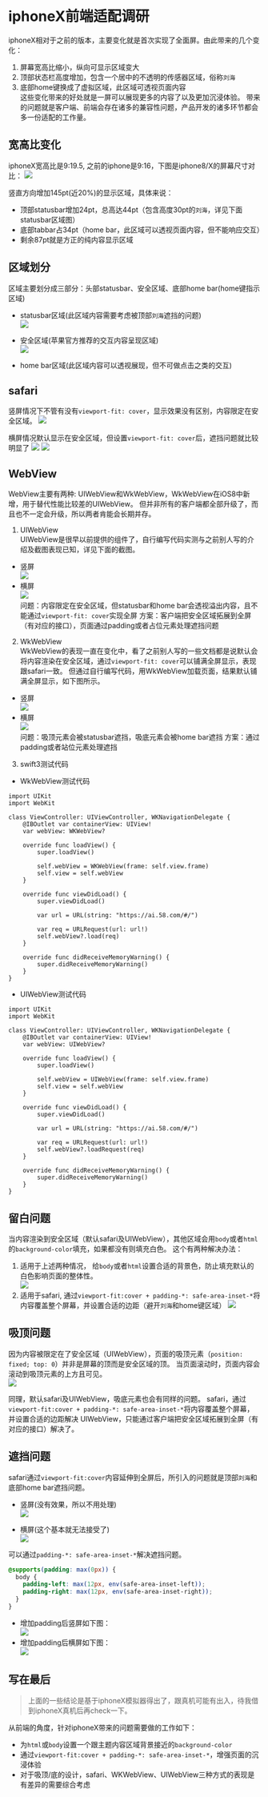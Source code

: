 # iphoneX前端适配调研
iphoneX相对于之前的版本，主要变化就是首次实现了全面屏。由此带来的几个变化：
1. 屏幕宽高比缩小，纵向可显示区域变大
2. 顶部状态栏高度增加，包含一个居中的不透明的传感器区域，俗称`刘海`
2. 底部home键换成了虚拟区域，此区域可透视页面内容  
这些变化带来的好处就是一屏可以展现更多的内容了以及更加沉浸体验。
带来的问题就是客户端、前端会存在诸多的兼容性问题，产品开发的诸多环节都会多一份适配的工作量。

## 宽高比变化
iphoneX宽高比是9:19.5, 之前的iphone是9:16，下图是iphone8/X的屏幕尺寸对比：
![](https://fulme.github.io/preview/doc/images/ihpne8-iphonex.png)

竖直方向增加145pt(近20%)的显示区域，具体来说：
- 顶部statusbar增加24pt，总高达44pt（包含高度30pt的`刘海`，详见下面statusbar区域图）
- 底部tabbar占34pt（home bar，此区域可以透视页面内容，但不能响应交互）
- 剩余87pt就是方正的纯内容显示区域

## 区域划分
区域主要划分成三部分：头部statusbar、安全区域、底部home bar(home键指示区域)

- statusbar区域(此区域内容需要考虑被顶部`刘海`遮挡的问题)  
![](https://fulme.github.io/preview/doc/images/sensor.jpeg)

- 安全区域(苹果官方推荐的交互内容呈现区域)  
![](https://fulme.github.io/preview/doc/images/safe-area.png)

- home bar区域(此区域内容可以透视展现，但不可做点击之类的交互)  

## safari
竖屏情况下不管有没有`viewport-fit: cover`，显示效果没有区别，内容限定在安全区域。
![](https://fulme.github.io/preview/doc/images/safari-portrain-default.png)

横屏情况默认显示在安全区域，但设置`viewport-fit: cover`后，遮挡问题就比较明显了
![](https://fulme.github.io/preview/doc/images/safari-landscape-default.png)
![](https://fulme.github.io/preview/doc/images/safari-landscape-fullscreen.png)

## WebView
WebView主要有两种: UIWebView和WkWebView，WkWebView在iOS8中新增，用于替代性能比较差的UIWebView。
但并非所有的客户端都全部升级了，而且也不一定会升级，所以两者肯能会长期并存。  

1. UIWebView  
UIWebView是很早以前提供的组件了，自行编写代码实测与之前别人写的介绍及截图表现已知，详见下面的截图。
- 竖屏  
![](https://fulme.github.io/preview/doc/images/UIWebView-portrain.png)  
- 横屏  
![](https://fulme.github.io/preview/doc/images/UIWebView-landscape.png)  
问题：内容限定在安全区域，但statusbar和home bar会透视溢出内容，且不能通过`viewport-fit: cover`实现全屏
方案：客户端把安全区域拓展到全屏（有对应的接口），页面通过padding或者占位元素处理遮挡问题

2. WkWebView  
WkWebView的表现一直在变化中，看了之前别人写的一些文档都是说默认会将内容渲染在安全区域，通过`viewport-fit: cover`可以铺满全屏显示，表现跟safari一致。
但通过自行编写代码，用WkWebView加载页面，结果默认铺满全屏显示，如下图所示。
- 竖屏  
![](https://fulme.github.io/preview/doc/images/WkWebView-portrain.png)  
- 横屏  
![](https://fulme.github.io/preview/doc/images/WkWebView-landscape.png)  
问题：吸顶元素会被statusbar遮挡，吸底元素会被home bar遮挡
方案：通过padding或者站位元素处理遮挡

3. swift3测试代码

- WkWebView测试代码  
```
import UIKit
import WebKit

class ViewController: UIViewController, WKNavigationDelegate {
    @IBOutlet var containerView: UIView!
    var webView: WKWebView?
    
    override func loadView() {
        super.loadView()
        
        self.webView = WKWebView(frame: self.view.frame)
        self.view = self.webView
    }
    
    override func viewDidLoad() {
        super.viewDidLoad()
        
        var url = URL(string: "https://ai.58.com/#/")
        
        var req = URLRequest(url: url!)
        self.webView?.load(req)
    }
    
    override func didReceiveMemoryWarning() {
        super.didReceiveMemoryWarning()
    }
}
```

- UIWebView测试代码  
```
import UIKit
import WebKit

class ViewController: UIViewController, WKNavigationDelegate {
    @IBOutlet var containerView: UIView!
    var webView: UIWebView?
    
    override func loadView() {
        super.loadView()
        
        self.webView = UIWebView(frame: self.view.frame)
        self.view = self.webView
    }
    
    override func viewDidLoad() {
        super.viewDidLoad()
        
        var url = URL(string: "https://ai.58.com/#/")
        
        var req = URLRequest(url: url!)
        self.webView?.loadRequest(req)
    }
    
    override func didReceiveMemoryWarning() {
        super.didReceiveMemoryWarning()
    }
}
```

## 留白问题
当内容渲染到安全区域（默认safari及UIWebView），其他区域会用`body`或者`html`的`background-color`填充，如果都没有则填充白色。
这个有两种解决办法：
1. 适用于上述两种情况， 给`body`或者`html`设置合适的背景色，防止填充默认的白色影响页面的整体性。   
![](https://fulme.github.io/preview/doc/images/white.png)
2. 适用于safari, 通过`viewport-fit:cover + padding-*: safe-area-inset-*`将内容覆盖整个屏幕，并设置合适的边距（避开`刘海`和home键区域）
![](https://fulme.github.io/preview/doc/images/cover.png)

## 吸顶问题
因为内容被限定在了安全区域（UIWebView），页面的吸顶元素（`position: fixed; top: 0`）并非是屏幕的顶而是安全区域的顶。
当页面滚动时，页面内容会滚动到吸顶元素的上方且可见。  
![](https://fulme.github.io/preview/doc/images/fixed.gif)

同理，默认safari及UIWebView，吸底元素也会有同样的问题。
safari，通过`viewport-fit:cover + padding-*: safe-area-inset-*`将内容覆盖整个屏幕，并设置合适的边距解决
UIWebView，只能通过客户端把安全区域拓展到全屏（有对应的接口）解决了。

## 遮挡问题
safari通过`viewport-fit:cover`内容延伸到全屏后，所引入的问题就是顶部`刘海`和底部home bar遮挡问题。
- 竖屏(没有效果，所以不用处理)  
![](https://fulme.github.io/preview/doc/images/portrait.jpg)

- 横屏(这个基本就无法接受了)  
![](https://fulme.github.io/preview/doc/images/landscape.jpg)

可以通过`padding-*: safe-area-inset-*`解决遮挡问题。

```css
@supports(padding: max(0px)) {
  body {
    padding-left: max(12px, env(safe-area-inset-left));
    padding-right: max(12px, env(safe-area-inset-right));
  }
}
```

- 增加padding后竖屏如下图：  
![](https://fulme.github.io/preview/doc/images/max-safe-areas-insets.png)
- 增加padding后横屏如下图：  
![](https://fulme.github.io/preview/doc/images/safe-area-constants.png)


## 写在最后
> 上面的一些结论是基于iphoneX模拟器得出了，跟真机可能有出入，待我借到iphoneX真机后再check一下。

从前端的角度，针对iphoneX带来的问题需要做的工作如下：
- 为`html`或`body`设置一个跟主题内容区域背景接近的`background-color`
- 通过`viewport-fit:cover + padding-*: safe-area-inset-*`，增强页面的沉浸体验
- 对于吸顶/底的设计，safari、WKWebView、UIWebView三种方式的表现是有差异的需要综合考虑
